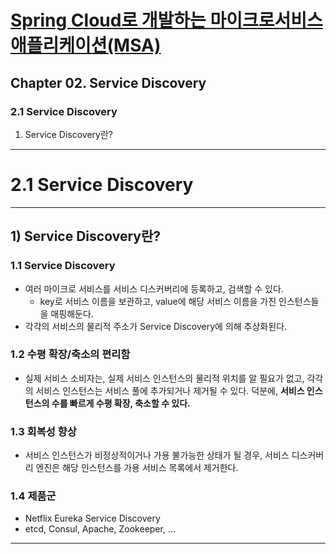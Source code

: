 # <a href = "../README.md" target="_blank">Spring Cloud로 개발하는 마이크로서비스 애플리케이션(MSA)</a>
## Chapter 02. Service Discovery
### 2.1 Service Discovery
1) Service Discovery란?

---

# 2.1 Service Discovery

---

## 1) Service Discovery란?

### 1.1 Service Discovery
- 여러 마이크로 서비스를 서비스 디스커버리에 등록하고, 검색할 수 있다.
  -  key로 서비스 이름을 보관하고, value에 해당 서비스 이름을 가진 인스턴스들을 매핑해둔다.
- 각각의 서비스의 물리적 주소가 Service Discovery에 의해 추상화된다.

### 1.2 수평 확장/축소의 편리함
- 실제 서비스 소비자는, 실제 서비스 인스턴스의 물리적 위치를 알 필요가 없고, 각각의 서비스 인스턴스는
서비스 풀에 추가되거나 제거될 수 있다. 덕분에, **서비스 인스턴스의 수를 빠르게 수평 확장, 축소할 수 있다.**

### 1.3 회복성 향상
- 서비스 인스턴스가 비정상적이거나 가용 불가능한 상태가 될 경우, 서비스 디스커버리 엔진은
해당 인스턴스를 가용 서비스 목록에서 제거한다. 

### 1.4 제품군
- Netflix Eureka Service Discovery
- etcd, Consul, Apache, Zookeeper, ...

---
